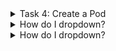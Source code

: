 <details>
<summary>Task 4: Create a Pod</summary>
<br>

In this step, we’ll create a pod in the pods.yaml file. This file is found in the root of the usercode directory. The YAML file should contain:

    Pod name: kubernetes-pod
    labels: project:kubernetes-project
    port: 31111

Now, we’ll deploy the Pod and ensure that it’s running.

> kubectl run kubernetes-pod --port 31111 --image rupeshpanwar/dotnetapp --dry-run=client -o yaml
```
apiVersion: v1
kind: Pod
metadata:
  labels:
    project: kubernetes-project
  name: kubernetes-pod
spec:
  containers:
  - image: rupeshpanwar/dotnetapp
    name: kubernetes-pod
    ports:
    - containerPort: 31111
```


</details>

<details>
<summary>How do I dropdown?</summary>
<br>
This is how you dropdown.
</details>

<details>
<summary>How do I dropdown?</summary>
<br>
This is how you dropdown.
</details>
